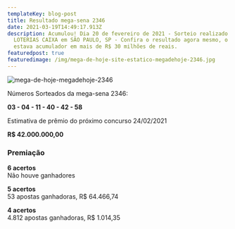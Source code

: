 ```yaml
---
templateKey: blog-post
title: Resultado mega-sena 2346
date: 2021-03-19T14:49:17.913Z
description: Acumulou! Dia 20 de fevereiro de 2021 - Sorteio realizado ESPAÇO
  LOTERIAS CAIXA em SÃO PAULO, SP - Confira o resultado agora mesmo, o prêmio
  estava acumulador em mais de R$ 30 milhões de reais.
featuredpost: true
featuredimage: /img/mega-de-hoje-site-estatico-megadehoje-2346.jpg
---
```

![mega-de-hoje-megadehoje-2346](/img/mega-de-hoje-site-estatico-megadehoje-2346.jpg "megadehoje-2346")

Números Sorteados da mega-sena 2346: 

**03 - 04 - 11 - 40 - 42 - 58** 

Estimativa de prêmio do próximo concurso 24/02/2021

**R$ 42.000.000,00**

### Premiação

**6 acertos**\
Não houve ganhadores

**5 acertos**\
53 apostas ganhadoras, R$ 64.466,74

**4 acertos**\
4.812 apostas ganhadoras, R$ 1.014,35